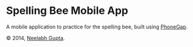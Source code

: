Spelling Bee Mobile App
========================

A mobile application to practice for the spelling bee, built using [PhoneGap](http://phonegap.com/).

&copy; 2014, [Neelabh Gupta](http://neelabhgupta.com/).
